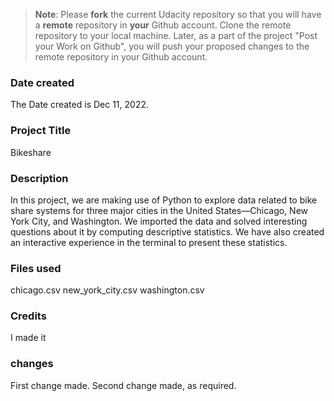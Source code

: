 
>**Note**: Please **fork** the current Udacity repository so that you will have a **remote** repository in **your** Github account. Clone the remote repository to your local machine. Later, as a part of the project "Post your Work on Github", you will push your proposed changes to the remote repository in your Github account.

### Date created
The Date created is Dec 11, 2022.

### Project Title
Bikeshare

### Description
In this project, we are making use of Python to explore data related to bike share systems for three major cities in the United States—Chicago, New York City, and Washington. We imported the data and solved interesting questions about it by computing descriptive statistics. We have also created an interactive experience in the terminal to present these statistics.

### Files used
chicago.csv
new_york_city.csv
washington.csv

### Credits
I made it

### changes
First change made.
Second change made, as required.
